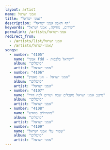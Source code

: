 ```yaml
---
layout: artist
name: אמני ישראל
title: "אמני ישראל"
description: "דף האמן אמני ישראל"
keywords: "שירים, מוזיקה, אמני ישראל"
permalink: /artists/אמני-ישראל
redirect_from:
  - /artists/list/אמני ישראל
  - /artists/אמני-ישראל/
songs:
  - number: "4105"
    name: "אמני fdd - ישראל בלבבות"
    album: "סינגלים"
    artist: "אמני ישראל"
  - number: "4106"
    name: "אמני ישראל - אני מאמין"
    album: "סינגלים"
    artist: "אמני ישראל"
  - number: "4107"
    name: "מיטב אמני ישראל מקבלים שבת ושרים לכה דודי"
    album: "סינגלים"
    artist: "אמני ישראל"
  - number: "4108"
    name: "מתחילים מחדש"
    album: "סינגלים"
    artist: "אמני ישראל"
  - number: "4109"
    name: "שמור עלי אמני ישראל"
    album: "סינגלים"
    artist: "אמני ישראל"
---
```

